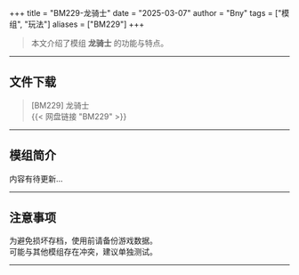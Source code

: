 +++
title = "BM229-龙骑士"
date = "2025-03-07"
author = "Bny"
tags = ["模组", "玩法"]
aliases = ["BM229"]
+++

> 本文介绍了模组 **龙骑士** 的功能与特点。

---

## 文件下载

> [BM229] 龙骑士  
{{< 网盘链接 "BM229" >}}  

---

## 模组简介

>  
内容有待更新...  

---

## 注意事项

>  
为避免损坏存档，使用前请备份游戏数据。  
可能与其他模组存在冲突，建议单独测试。  

---

